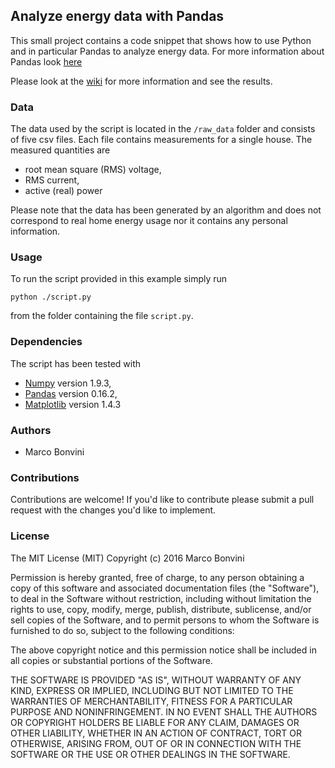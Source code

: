 ## Analyze energy data with Pandas

This small project contains a code snippet that shows how
to use Python and in particular Pandas to analyze energy
data. For more information about Pandas look [here](https://pandas.pydata.org)

Please look at the [wiki](https://github.com/mbonvini/EnergyAnalysisWithPandas/wiki)
for more information and see the results.

### Data

The data used by the script is located in the `/raw_data` folder
and consists of five csv files.
Each file contains measurements for a single house. The measured quantities
are

- root mean square (RMS) voltage,
- RMS current,
- active (real) power

Please note that the data has been generated by an algorithm and does
not correspond to real home energy usage nor it contains any personal
information.

### Usage

To run the script provided in this example simply run

```
python ./script.py
```

from the folder containing the file `script.py`.

### Dependencies

The script has been tested with

- [Numpy](https://www.numpy.org) version 1.9.3,
- [Pandas](https://pandas.pydata.org) version 0.16.2,
- [Matplotlib](https://matplotlib.org) version 1.4.3

### Authors

- Marco Bonvini

### Contributions

Contributions are welcome! If you'd like to contribute please submit a pull request
with the changes you'd like to implement.

### License

The MIT License (MIT)
Copyright (c) 2016 Marco Bonvini

Permission is hereby granted, free of charge, to any person obtaining a copy of this software 
and associated documentation files (the "Software"), to deal in the Software without restriction, 
including without limitation the rights to use, copy, modify, merge, publish, distribute, 
sublicense, and/or sell copies of the Software, and to permit persons to whom the 
Software is furnished to do so, subject to the following conditions:

The above copyright notice and this permission notice shall be included in all copies or 
substantial portions of the Software.

THE SOFTWARE IS PROVIDED "AS IS", WITHOUT WARRANTY OF ANY KIND, EXPRESS OR IMPLIED, INCLUDING BUT 
NOT LIMITED TO THE WARRANTIES OF MERCHANTABILITY, FITNESS FOR A PARTICULAR PURPOSE AND NONINFRINGEMENT. 
IN NO EVENT SHALL THE AUTHORS OR COPYRIGHT HOLDERS BE LIABLE FOR ANY CLAIM, DAMAGES OR OTHER LIABILITY, 
WHETHER IN AN ACTION OF CONTRACT, TORT OR OTHERWISE, ARISING FROM, OUT OF OR IN CONNECTION WITH 
THE SOFTWARE OR THE USE OR OTHER DEALINGS IN THE SOFTWARE.
